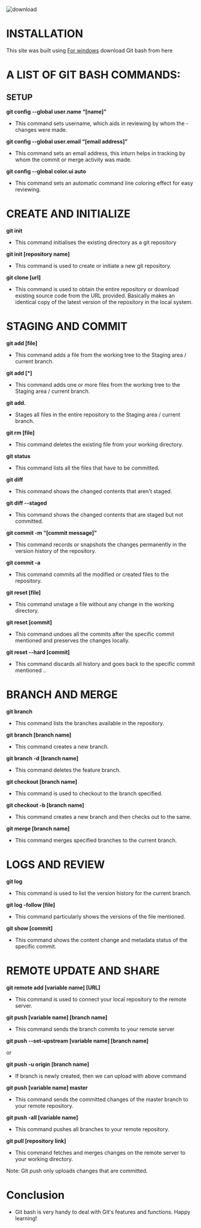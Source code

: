    ![download](https://user-images.githubusercontent.com/37225357/211137423-206f6ff4-4b92-417a-ad5c-9bde536d9634.png)



   # INSTALLATION
   
   This site was built using [For windows](https://gitforwindows.org/) download Git bash from here

   # A LIST OF GIT BASH COMMANDS:
   ## SETUP 
   **git config --global user.name “[name]”**

   - This command sets username, which aids in reviewing by whom the - changes were made. 

   **git config --global user.email “[email address]”**

   - This command sets an email address, this inturn helps in tracking by whom the commit or merge activity was made.

   **git config --global color.ui auto**

   - This command sets an automatic command line coloring effect for easy reviewing.  

   # CREATE AND INITIALIZE  
   **git init**

   - This command initialises the existing directory as a git repository

   **git init [repository name]**

   - This command is used to create or initiate a new git repository.

   **git clone [url]**

   - This command is used to obtain the entire repository or download existing source code from the URL provided. Basically makes an identical copy of the latest version of the repository in the local system.

   # STAGING AND COMMIT
   **git add [file]**

   - This command adds a file from the working tree to the Staging area / current branch.

   **git add [*]**

   - This command adds one or more files from the working tree to the Staging area / current branch.

   **git add.**

   - Stages all files in the entire repository to the Staging area / current branch.

   **git rm [file]**

   - This command deletes the existing file from your working directory.

   **git status**

   - This command lists all the files that have to be committed.

   **git diff** 

   - This command shows the changed contents that aren't staged.

   **git diff --staged** 

   - This command shows the changed contents that are staged but not committed.

   **git commit -m “[commit message]”**

   - This command records or snapshots the changes permanently in the version history of the repository.

   **git commit -a**

   - This command commits all the modified or created files to the repository.

   **git reset [file]**

   - This command unstage a file without any change in the working directory.

   **git reset [commit]**

   - This command undoes all the commits after the specific commit mentioned and preserves the changes locally.

   **git reset --hard [commit]**

   - This command discards all history and goes back to the specific commit mentioned ..

   # BRANCH AND MERGE
   **git branch**

   - This command lists the branches available in the repository.

   **git branch [branch name]**

   - This command creates a new branch.

   **git branch -d [branch name]**

   - This command deletes the feature branch.

   **git checkout [branch name]**

   - This command is used to checkout to the branch specified.

   **git checkout -b [branch name]**

   - This command creates a new branch and then checks out to the same.

   **git merge [branch name]**

   - This command merges specified branches to the current branch.

   # LOGS AND REVIEW
   **git log**

   - This command is used to list the version history for the current branch.

   **git log -follow [file]**

   - This command particularly shows the versions of the file mentioned.

   **git show [commit]**

   - This command shows the content change and metadata status of the specific commit. 

   # REMOTE UPDATE AND SHARE
   **git remote add [variable name] [URL]**

   - This command is used to connect your local repository to the remote server.

   **git push [variable name] [branch name]**

   - This command sends the branch commits to your remote server

   **git push --set-upstream [variable name] [branch name]**

   or 

   **git push -u origin [branch name]**

   - If branch is newly created, then we can upload with above command 

   **git push [variable name] master**

   - This command sends the committed changes of the master branch to your remote repository.

   **git push -all [variable name]**

   * This command pushes all branches to your remote repository.

   **git pull [repository link]**

   - This command fetches and merges changes on the remote server to your working directory. 

   Note: Git push only uploads changes that are committed.

   # Conclusion
   - Git bash is very handy to deal with Git's features and functions. Happy learning!

